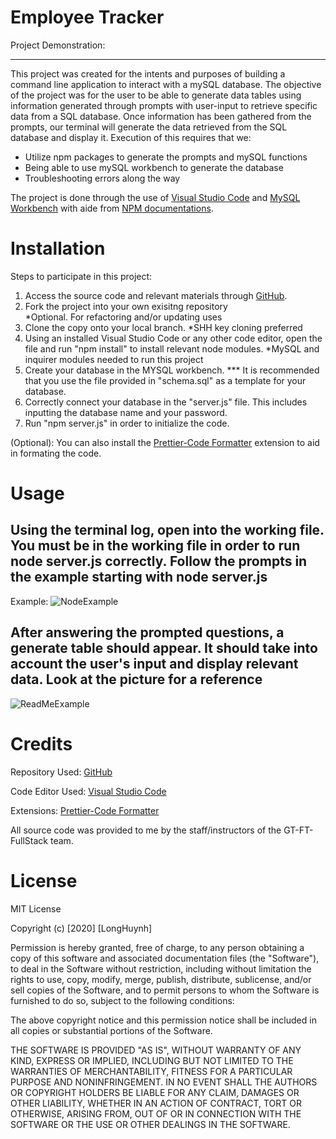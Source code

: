# Employee Tracker ![<Test>](https://img.shields.io/badge/License-MIT-blue.svg) 

Project Demonstration: 

<hr>

This project was created for the intents and purposes of building a command line application to interact with a mySQL database. The objective of the project was for the user to be able to generate data tables using information generated through prompts with user-input to retrieve specific data from a SQL database. Once information has been gathered from the prompts, our terminal will generate the data retrieved from the SQL database and display it. Execution of this requires that we: <ul>
<li> Utilize npm packages to generate the prompts and mySQL functions
<li> Being able to use mySQL workbench to generate the database
<li> Troubleshooting errors along the way
</ul>

The project is done through the use of [Visual Studio Code](https://code.visualstudio.com) and [MySQL Workbench](https://www.mysql.com/products/workbench/) with aide from [NPM documentations](https://www.npmjs.com/).
# Installation

Steps to participate in this project:

1. Access the source code and relevant materials through [GitHub](https://github.com/Longhuynh741/EmployeeTemplate-GT-FT). 
2. Fork the project into your own exisitng repository <br> 
*Optional. For refactoring and/or updating uses
3. Clone the copy onto your local branch. *SHH key cloning preferred
4. Using an installed Visual Studio Code or any other code editor, open the file and run "npm install" to install relevant node modules. *MySQL and inquirer modules needed to run this project
5. Create your database in the MYSQL workbench. *** It is recommended that you use the file provided in "schema.sql" as a template for your database. 
6. Correctly connect your database in the "server.js" file. This includes inputting the database name and your password.
7. Run "npm server.js" in order to initialize the code. 


(Optional): You can also install the [Prettier-Code Formatter](https://marketplace.visualstudio.com/items?itemName=esbenp.prettier-vscode) extension to aid in formating the code.

# Usage

<h2> Using the terminal log, open into the working file. You must be in the working file in order to run node server.js correctly. Follow the prompts in the example starting with node server.js </h2>

Example: <img src="" alt="NodeExample">


<h2> After answering the prompted questions, a generate table should appear. It should take into account the user's input and display relevant data. Look at the picture for a reference </h2>

<img src="" alt="ReadMeExample">


# Credits

Repository Used: [GitHub](https://github.com/)

Code Editor Used: [Visual Studio Code](https://code.visualstudio.com)

Extensions: [Prettier-Code Formatter](https://marketplace.visualstudio.com/items?itemName=esbenp.prettier-vscode)

All source code was provided to me by the staff/instructors of the GT-FT-FullStack team.
# License

MIT License

Copyright (c) [2020] [LongHuynh]

Permission is hereby granted, free of charge, to any person obtaining a copy
of this software and associated documentation files (the "Software"), to deal
in the Software without restriction, including without limitation the rights
to use, copy, modify, merge, publish, distribute, sublicense, and/or sell
copies of the Software, and to permit persons to whom the Software is
furnished to do so, subject to the following conditions:

The above copyright notice and this permission notice shall be included in all
copies or substantial portions of the Software.

THE SOFTWARE IS PROVIDED "AS IS", WITHOUT WARRANTY OF ANY KIND, EXPRESS OR
IMPLIED, INCLUDING BUT NOT LIMITED TO THE WARRANTIES OF MERCHANTABILITY,
FITNESS FOR A PARTICULAR PURPOSE AND NONINFRINGEMENT. IN NO EVENT SHALL THE
AUTHORS OR COPYRIGHT HOLDERS BE LIABLE FOR ANY CLAIM, DAMAGES OR OTHER
LIABILITY, WHETHER IN AN ACTION OF CONTRACT, TORT OR OTHERWISE, ARISING FROM,
OUT OF OR IN CONNECTION WITH THE SOFTWARE OR THE USE OR OTHER DEALINGS IN THE
SOFTWARE.